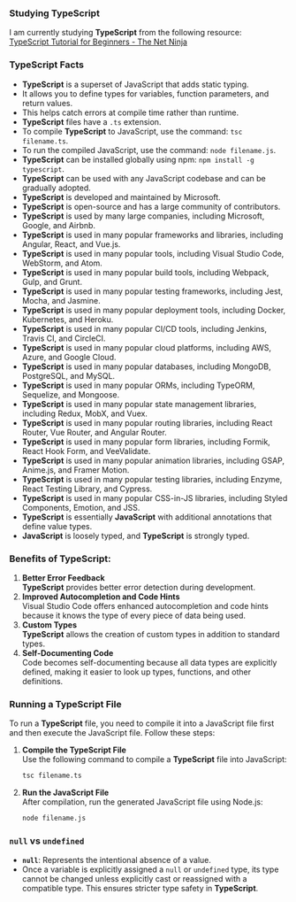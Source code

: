 ### Studying TypeScript

I am currently studying **TypeScript** from the following resource:  
[TypeScript Tutorial for Beginners - The Net Ninja](https://youtube.com/playlist?list=PL4cUxeGkcC9gNhFQgS4edYLqP7LkZcFMN&si=Q1ynwHMieG2iCs8r)


### **TypeScript** Facts

- **TypeScript** is a superset of JavaScript that adds static typing.
- It allows you to define types for variables, function parameters, and return values.
- This helps catch errors at compile time rather than runtime.
- **TypeScript** files have a `.ts` extension.
- To compile **TypeScript** to JavaScript, use the command: `tsc filename.ts`.
- To run the compiled JavaScript, use the command: `node filename.js`.
- **TypeScript** can be installed globally using npm: `npm install -g typescript`.
- **TypeScript** can be used with any JavaScript codebase and can be gradually adopted.
- **TypeScript** is developed and maintained by Microsoft.
- **TypeScript** is open-source and has a large community of contributors.
- **TypeScript** is used by many large companies, including Microsoft, Google, and Airbnb.
- **TypeScript** is used in many popular frameworks and libraries, including Angular, React, and Vue.js.
- **TypeScript** is used in many popular tools, including Visual Studio Code, WebStorm, and Atom.
- **TypeScript** is used in many popular build tools, including Webpack, Gulp, and Grunt.
- **TypeScript** is used in many popular testing frameworks, including Jest, Mocha, and Jasmine.
- **TypeScript** is used in many popular deployment tools, including Docker, Kubernetes, and Heroku.
- **TypeScript** is used in many popular CI/CD tools, including Jenkins, Travis CI, and CircleCI.
- **TypeScript** is used in many popular cloud platforms, including AWS, Azure, and Google Cloud.
- **TypeScript** is used in many popular databases, including MongoDB, PostgreSQL, and MySQL.
- **TypeScript** is used in many popular ORMs, including TypeORM, Sequelize, and Mongoose.
- **TypeScript** is used in many popular state management libraries, including Redux, MobX, and Vuex.
- **TypeScript** is used in many popular routing libraries, including React Router, Vue Router, and Angular Router.
- **TypeScript** is used in many popular form libraries, including Formik, React Hook Form, and VeeValidate.
- **TypeScript** is used in many popular animation libraries, including GSAP, Anime.js, and Framer Motion.
- **TypeScript** is used in many popular testing libraries, including Enzyme, React Testing Library, and Cypress.
- **TypeScript** is used in many popular CSS-in-JS libraries, including Styled Components, Emotion, and JSS.
- **TypeScript** is essentially **JavaScript** with additional annotations that define value types.
- **JavaScript** is loosely typed, and ****TypeScript**** is strongly typed.

### Benefits of **TypeScript**:
1. **Better Error Feedback**  
    **TypeScript** provides better error detection during development.
2. **Improved Autocompletion and Code Hints**  
    Visual Studio Code offers enhanced autocompletion and code hints because it knows the type of every piece of data being used.
3. **Custom Types**  
    **TypeScript** allows the creation of custom types in addition to standard types.
4. **Self-Documenting Code**  
    Code becomes self-documenting because all data types are explicitly defined, making it easier to look up types, functions, and other definitions.

### Running a **TypeScript** File
To run a **TypeScript** file, you need to compile it into a JavaScript file first and then execute the JavaScript file. Follow these steps:

1. **Compile the **TypeScript** File**  
    Use the following command to compile a **TypeScript** file into JavaScript:  
    ```bash
    tsc filename.ts
    ```

2. **Run the JavaScript File**  
    After compilation, run the generated JavaScript file using Node.js:  
    ```bash
    node filename.js
    ```

### `null` vs `undefined`
- **`null`**: Represents the intentional absence of a value.  
- Once a variable is explicitly assigned a `null` or `undefined` type, its type cannot be changed unless explicitly cast or reassigned with a compatible type. This ensures stricter type safety in **TypeScript**.
